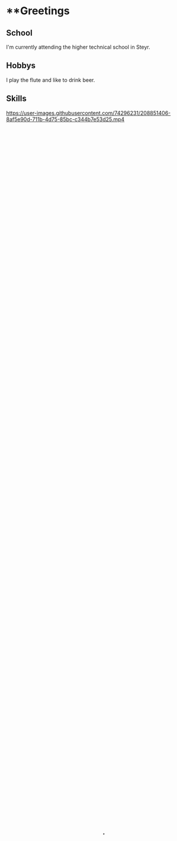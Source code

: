 # **Greetings

## School 
I'm currently attending the higher technical school in Steyr.

## Hobbys
I play the flute and like to drink beer.

## Skills
<!--
I can programm java programms, but i want to kill myself every time i do it.
Furthermore, i wrote my diploma thesis in Blazor which leads to my broad knowledge in OOP.

[![IMAGE ALT TEXT](http://img.youtube.com/vi/dQw4w9WgXcQ/0.jpg)](http://www.youtube.com/watch?v=dQw4w9WgXcQ "Video Title")

[![Watch the video](https://img.youtube.com/vi/dQw4w9WgXcQ/default.jpg)](https://youtu.be/dQw4w9WgXcQ)
-->





https://user-images.githubusercontent.com/74296231/208851406-8af5e90d-711b-4d75-85bc-c344b7e53d25.mp4

<video preload="none" autoplay loop muted playsinline poster="LINK.jpg" width="100%" height="100%">
    <source src="https://user-images.githubusercontent.com/74296231/208851406-8af5e90d-711b-4d75-85bc-c344b7e53d25.mp4" type="video/mp4">
</video>

